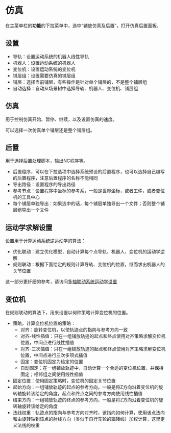# 仿真
在主菜单栏的**功能**的下拉菜单中，选中“铺放仿真及后置”，打开仿真后置面板。

## 设置
- 导轨：设置运动系统的机器人线性导轨
- 机器人：设置运动系统的机器人
- 变位机：设置运动系统的变位机
- 铺层组：设置需要仿真的铺层组
- 铺层：选择当前铺层，有些操作是针对单个铺层的，不是整个铺层组
- 自动选择：自动从场景树中选择导轨、机器人、变位机、铺层组
  
## 仿真
用于控制仿真开始、暂停、继续，以及设置仿真的速度。

可以选择一次仿真单个铺层还是整个铺层组。

## 后置
用于选择后置处理脚本，输出NC程序等。

- 后置程序，可以在下拉选项中选择系统预设的后置程序，也可以选择自己编写的后置程序，注意后置程序的名称不能相同
- 导出路径：设置程序的导出路径
- 参考节点：设置程序中坐标的参考系，一般是世界坐标，或者工件，或者变位机的工具中心
- 每个铺层单独导出：如果选中的话，每个铺层单独导出一个文件；否则整个铺层组导出一个文件

## 运动学求解设置
设置用于计算运动系统逆运动学的算法：
- 优化联动：建立优化模型，自动计算每个点导轨、机器人、变位机的运动学逆解
- 规则联动：根据下面给定的规则计算导轨、变位机的位置，继而求出机器人的关节位置

这一部分更纤细的参考，请访问[多轴联动系统运动学设置](../advanced/kinematics.md)
  
## 变位机
在规则联动的算法下，用来设置以何种策略计算变位机的位置。

- 策略，计算变位机位置的策略：
    - 对齐：旋转变位机，以使轨迹点的指向与参考方向一致
    - 对齐-线性插值：只在一组铺放轨迹的起点和终点使用对齐策略求解变位机位置，中间点进行线性插值
    - 对齐-三次插值：只在一组铺放轨迹的起点和终点使用对齐策略求解变位机位置，中间点进行三次多项式插值
    - 固定：变位机固定为给定的位置
    - 自动固定：在一组铺放轨迹中，自动计算一个合适的变位机位置，并保持固定；相邻组之间使用线性插值
- 固定位置：使用固定策略时，变位机的固定关节位置
- 起始方向：一组铺放轨迹的起点的参考方向，一般是将Z方向沿着变位机的旋转轴旋转该给定的角度，起点和终点之间的参考方向使用线性插值
- 结束方向：一组铺放轨迹的终点的参考方向，一般是将Z方向沿着变位机的旋转轴旋转该给定的角度
- 法线权重：轨迹点的指向与参考方向对齐时，该指向如何计算，使用该点法向和由旋转轴到该点的射线方向（类似于自行车轮的辐辏线）加权计算，这里定义法线的权重

